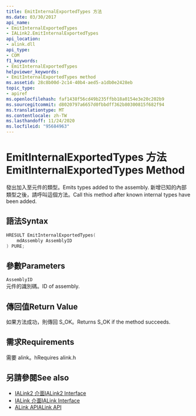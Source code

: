 ```yaml
---
title: EmitInternalExportedTypes 方法
ms.date: 03/30/2017
api_name:
- EmitInternalExportedTypes
- IALink2.EmitInternalExportedTypes
api_location:
- alink.dll
api_type:
- COM
f1_keywords:
- EmitInternalExportedTypes
helpviewer_keywords:
- EmitInternalExportedTypes method
ms.assetid: 28c8b00d-2c14-40b4-aed5-a1db0e2428eb
topic_type:
- apiref
ms.openlocfilehash: faf1438f56cd49b235ffbb18a0154e3e20c202b9
ms.sourcegitcommit: d8020797a6657d0fbbdff362b80300815f682f94
ms.translationtype: MT
ms.contentlocale: zh-TW
ms.lasthandoff: 11/24/2020
ms.locfileid: "95684963"
---
```

# <a name="emitinternalexportedtypes-method"></a><span data-ttu-id="1222b-102">EmitInternalExportedTypes 方法</span><span class="sxs-lookup"><span data-stu-id="1222b-102">EmitInternalExportedTypes Method</span></span>

<span data-ttu-id="1222b-103">發出加入至元件的類型。</span><span class="sxs-lookup"><span data-stu-id="1222b-103">Emits types added to the assembly.</span></span> <span data-ttu-id="1222b-104">新增已知的內部類型之後，請呼叫這個方法。</span><span class="sxs-lookup"><span data-stu-id="1222b-104">Call this method after known internal types have been added.</span></span>  
  
## <a name="syntax"></a><span data-ttu-id="1222b-105">語法</span><span class="sxs-lookup"><span data-stu-id="1222b-105">Syntax</span></span>  
  
```cpp  
HRESULT EmitInternalExportedTypes(  
    mdAssembly AssemblyID  
) PURE;  
```  
  
## <a name="parameters"></a><span data-ttu-id="1222b-106">參數</span><span class="sxs-lookup"><span data-stu-id="1222b-106">Parameters</span></span>  

 `AssemblyID`  
 <span data-ttu-id="1222b-107">元件的識別碼。</span><span class="sxs-lookup"><span data-stu-id="1222b-107">ID of assembly.</span></span>  
  
## <a name="return-value"></a><span data-ttu-id="1222b-108">傳回值</span><span class="sxs-lookup"><span data-stu-id="1222b-108">Return Value</span></span>  

 <span data-ttu-id="1222b-109">如果方法成功，則傳回 S_OK。</span><span class="sxs-lookup"><span data-stu-id="1222b-109">Returns S_OK if the method succeeds.</span></span>  
  
## <a name="requirements"></a><span data-ttu-id="1222b-110">需求</span><span class="sxs-lookup"><span data-stu-id="1222b-110">Requirements</span></span>  

 <span data-ttu-id="1222b-111">需要 alink。h</span><span class="sxs-lookup"><span data-stu-id="1222b-111">Requires alink.h</span></span>  
  
## <a name="see-also"></a><span data-ttu-id="1222b-112">另請參閱</span><span class="sxs-lookup"><span data-stu-id="1222b-112">See also</span></span>

- [<span data-ttu-id="1222b-113">IALink2 介面</span><span class="sxs-lookup"><span data-stu-id="1222b-113">IALink2 Interface</span></span>](ialink2-interface.md)
- [<span data-ttu-id="1222b-114">IALink 介面</span><span class="sxs-lookup"><span data-stu-id="1222b-114">IALink Interface</span></span>](ialink-interface.md)
- [<span data-ttu-id="1222b-115">ALink API</span><span class="sxs-lookup"><span data-stu-id="1222b-115">ALink API</span></span>](index.md)
